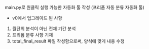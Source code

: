 main.py로 원클릭 실행 가능한 자동화 툴 작성 (프리폼 자동 분류 자동화 툴)
- v0에서 업그레이드 된 사항
1) 월단위 분석이 아닌 전체 기간 분석
2) 프리폼 분류 사항 기재
3) total_final_result 파일 작성함으로써, 양식에 맞게 내용 수정
